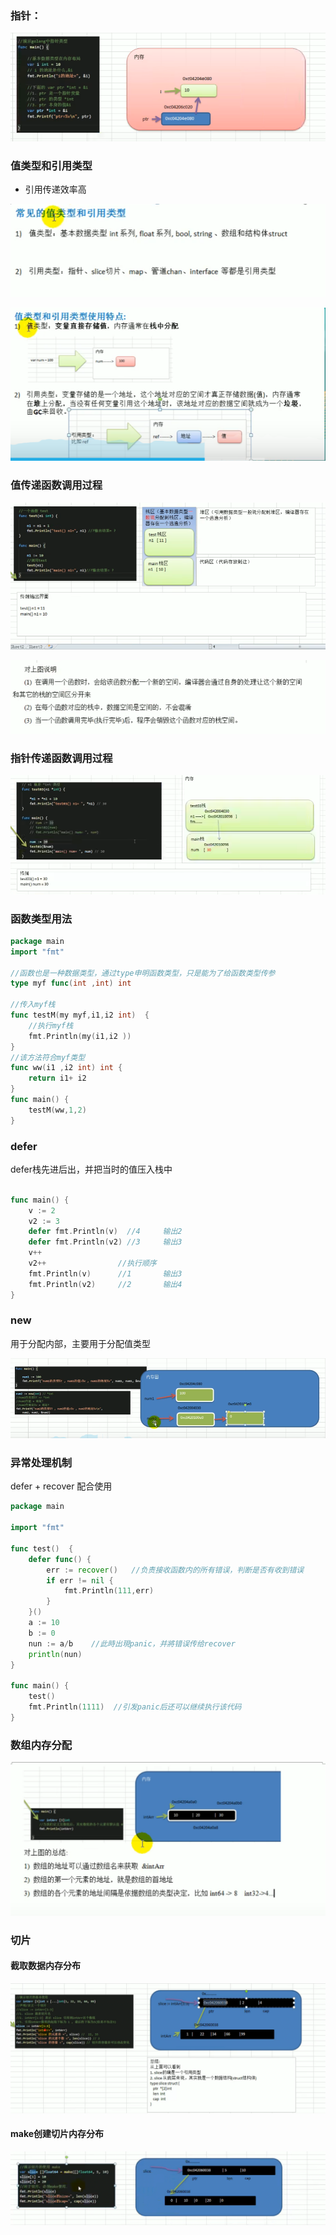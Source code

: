 ### 指针：

![1658295670114](.\指针.jpg)



### 值类型和引用类型

- 引用传递效率高

![值类型和引用类型](.\值类型和引用类型.jpg)

![基本介绍](.\基本介绍.jpg)

### 值传递函数调用过程

![值传递函数调用](.\值传递函数调用.jpg)

![值类型传递函数说明](值类型传递函数说明.jpg)

### 指针传递函数调用过程

![指针传递函数调用](.\指针传递函数调用.jpg)



### 函数类型用法

~~~go
package main
import "fmt"

//函数也是一种数据类型，通过type申明函数类型，只是能为了给函数类型传参
type myf func(int ,int) int

//传入myf栈
func testM(my myf,i1,i2 int)  {
    //执行myf栈
	fmt.Println(my(i1,i2 ))
}
//该方法符合myf类型
func ww(i1 ,i2 int) int {
	return i1+ i2
}
func main() {
	testM(ww,1,2)
}

~~~



### defer

defer栈先进后出，并把当时的值压入栈中

~~~go

func main() {
	v := 2
	v2 := 3
	defer fmt.Println(v)  //4     输出2
	defer fmt.Println(v2) //3     输出3
	v++
	v2++				//执行顺序
	fmt.Println(v)      //1    	  输出3
	fmt.Println(v2)		//2	      输出4
}
~~~



### new

用于分配内部，主要用于分配值类型

![new](.\new.jpg)





### 异常处理机制

defer  + recover 配合使用

~~~go
package main

import "fmt"

func test()  {
	defer func() {
		err := recover()   //负责接收函数内的所有错误，判断是否有收到错误
		if err != nil {
			fmt.Println(111,err)
		}
	}()
	a := 10
	b := 0
	nun := a/b    //此時出現panic，并將错误传给recover
	println(nun)
}

func main() {
	test()
	fmt.Println(1111)  //引发panic后还可以继续执行该代码
}
~~~



### 数组内存分配

![数组内存分步](.\数组内存分步.jpg)

### 切片

#### 截取数据内存分布

![切片内存分布](切片内存分布.jpg)

#### make创建切片内存分布

![make创建切片的内部分布](make创建切片的内部分布.jpg)
